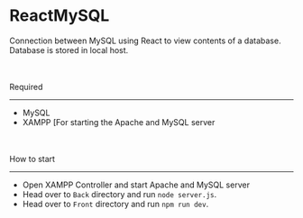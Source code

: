 # ReactMySQL
Connection between MySQL using React to view contents of a database.
<br>
Database  is stored in local host.

<br><br>
Required
<hr>
<ul>
<li>MySQL</li>
<li>XAMPP [For starting the Apache and MySQL server</li>
</ul>

<br><br>
How to start
<hr>

* Open XAMPP Controller and start Apache and MySQL server
* Head over to `Back` directory and run `node server.js`.
* Head over to `Front` directory and run `npm run dev`.
